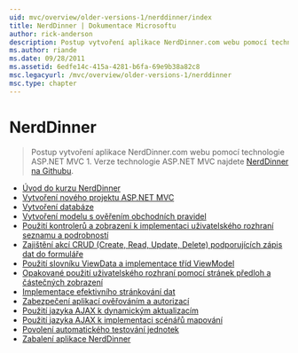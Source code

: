 ```yaml
---
uid: mvc/overview/older-versions-1/nerddinner/index
title: NerdDinner | Dokumentace Microsoftu
author: rick-anderson
description: Postup vytvoření aplikace NerdDinner.com webu pomocí technologie ASP.NET MVC 1. Verze technologie ASP.NET MVC 3 najdete na adrese nerddinner na Githubu.
ms.author: riande
ms.date: 09/28/2011
ms.assetid: 6edfe14c-415a-4281-b6fa-69e9b38a82c8
msc.legacyurl: /mvc/overview/older-versions-1/nerddinner
msc.type: chapter
---
```

<a name="nerddinner"></a>NerdDinner
====================
> Postup vytvoření aplikace NerdDinner.com webu pomocí technologie ASP.NET MVC 1. Verze technologie ASP.NET MVC najdete [NerdDinner na Githubu](https://github.com/AspNetMVPSamples/NerdDinner).


- [Úvod do kurzu NerdDinner](introducing-the-nerddinner-tutorial.md)
- [Vytvoření nového projektu ASP.NET MVC](create-a-new-aspnet-mvc-project.md)
- [Vytvoření databáze](create-a-database.md)
- [Vytvoření modelu s ověřením obchodních pravidel](build-a-model-with-business-rule-validations.md)
- [Použití kontrolerů a zobrazení k implementaci uživatelského rozhraní seznamu a podrobností](use-controllers-and-views-to-implement-a-listingdetails-ui.md)
- [Zajištění akcí CRUD (Create, Read, Update, Delete) podporujících zápis dat do formuláře](provide-crud-create-read-update-delete-data-form-entry-support.md)
- [Použití slovníku ViewData a implementace tříd ViewModel](use-viewdata-and-implement-viewmodel-classes.md)
- [Opakované použití uživatelského rozhraní pomocí stránek předloh a částečných zobrazení](re-use-ui-using-master-pages-and-partials.md)
- [Implementace efektivního stránkování dat](implement-efficient-data-paging.md)
- [Zabezpečení aplikací ověřováním a autorizací](secure-applications-using-authentication-and-authorization.md)
- [Použití jazyka AJAX k dynamickým aktualizacím](use-ajax-to-deliver-dynamic-updates.md)
- [Použití jazyka AJAX k implementaci scénářů mapování](use-ajax-to-implement-mapping-scenarios.md)
- [Povolení automatického testování jednotek](enable-automated-unit-testing.md)
- [Zabalení aplikace NerdDinner](nerddinner-wrap-up.md)
